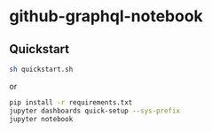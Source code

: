 # github-graphql-notebook

## Quickstart ##

```bash
sh quickstart.sh
```

or

```bash
pip install -r requirements.txt
jupyter dashboards quick-setup --sys-prefix
jupyter notebook
```


